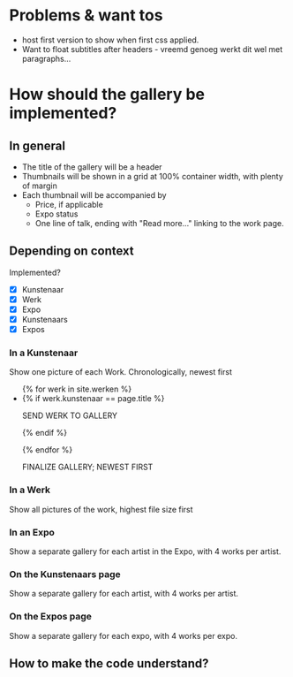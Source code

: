 # Problems & want tos

* host first version to show when first css applied.
* Want to float subtitles after headers - vreemd genoeg werkt dit wel met paragraphs...



# How should the gallery be implemented?

## In general

* The title of the gallery will be a header
* Thumbnails will be shown in a grid at 100% container width, with plenty of margin
* Each thumbnail will be accompanied by
	* Price, if applicable
	* Expo status
	* One line of talk, ending with "Read more..." linking to the work page.

## Depending on context

Implemented?
- [x] Kunstenaar
- [x] Werk
- [x] Expo
- [x] Kunstenaars
- [x] Expos

### In a Kunstenaar

Show one picture of each Work. Chronologically, newest first

<ul>
{% for werk in site.werken %}
<li>
{% if werk.kunstenaar == page.title %}

SEND WERK TO GALLERY

{% endif %}
</li>
{% endfor %}

FINALIZE GALLERY; NEWEST FIRST

</ul>

### In a Werk

Show all pictures of the work, highest file size first



### In an Expo

Show a separate gallery for each artist in the Expo, with 4 works per artist.

### On the Kunstenaars page

Show a separate gallery for each artist, with 4 works per artist.

### On the Expos page

Show a separate gallery for each expo, with 4 works per expo.

## How to make the code understand?
